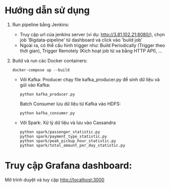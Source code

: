 # Hướng dẫn sử dụng
1. Run pipeline bằng Jenkins:
   - Truy cập url của jenkins server (ví dụ: http://3.81.102.21:8080/), chọn job 'Bigdata-pipeline' từ dashboard và click vào 'build job'
   - Ngoài ra, có thể cấu hình trigger như: Build Periodically (Trigger theo thời gian), Trigger Remotely (Kích hoạt job từ xa bằng HTTP API), ...

2. Build và run các Docker containers:
   ```
   docker-compose up --build
   ```
   - Với Kafka:
     Producer chạy file kafka_producer.py để sinh dữ liệu và gửi vào Kafka:
     ```
     python kafka_producer.py 
     ```
     Batch Consumer lưu dữ liệu từ Kafka vào HDFS:
     ```
     python kafka_consumer.py 
     ```
   - Với Spark:
     Xử lý dữ liệu và lưu vào Cassandra
     ```
     python spark/passenger_statistic.py
     python spark/payment_type_statistic.py
     python spark/peak_pickup_hour_statistic.py
     python spark/total_amount_per_day_statistic.py
     ```
# Truy cập Grafana dashboard:
  Mở trình duyệt và tuy cập [http://localhost:3000](http://localhost:3000/)
